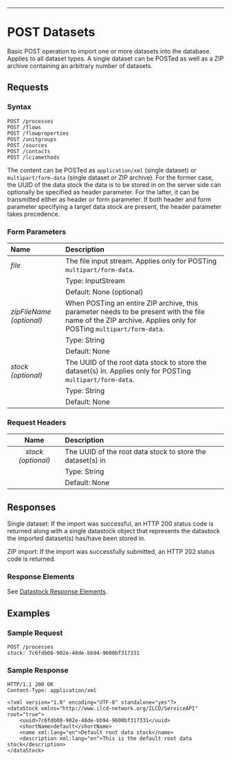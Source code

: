 ---

POST Datasets
=============

Basic POST operation to import one or more datasets into the database.
Applies to all dataset types. A single dataset can be POSTed as well as
a ZIP archive containing an arbitrary number of datasets.

Requests
--------

### Syntax

    POST /processes
    POST /flows
    POST /flowproperties
    POST /unitgroups
    POST /sources
    POST /contacts
    POST /lciamethods

The content can be POSTed as `application/xml` (single dataset) or
`multipart/form-data` (single dataset or ZIP archive). For the former
case, the UUID of the data stock the data is to be stored in on the
server side can optionally be specified as header parameter. For the
latter, it can be transmitted either as header or form parameter. If
both header and form parameter specifying a target data stock are 
present, the header parameter takes precedence.

### Form Parameters

| Name           | Description                                               |
| :------------- | :-------------------------------------------------------- |
| *file*         | The file input stream. Applies only for POSTing `multipart/form-data`. |
|                | Type: InputStream                                         |
|                | Default: None (optional)                                  |
| *zipFileName (optional)* | When POSTing an entire ZIP archive, this parameter needs to be present with the file name of the ZIP archive. Applies only for POSTing `multipart/form-data`. |
|                | Type: String                                              |
|                | Default: None                                             |
| *stock (optional)* | The UUID of the root data stock to store the dataset(s) in. Applies only for POSTing `multipart/form-data`. |
|                | Type: String                                              |
|                | Default: None                                             |

### Request Headers

| Name           | Description                                               |
| :------------: | :-------------------------------------------------------- |
| *stock (optional)* | The UUID of the root data stock to store the dataset(s) in |
|                | Type: String                                              |
|                | Default: None                                             |

Responses
---------

Single dataset: If the import was successful, an HTTP 200 status code is returned along
with a single datastock object that represents the datastock the
imported dataset(s) has/have been stored in.

ZIP import: If the import was successfully submitted, an HTTP 202 status code is returned.


### Response Elements

See [Datastock Response Elements](./Service_API_Response_Datastocks.md).

Examples
--------

### Sample Request

    POST /processes
    stock: 7c6fdb08-902e-48de-bb94-9600bf317331

### Sample Response

    HTTP/1.1 200 OK
    Content-Type: application/xml

    <?xml version="1.0" encoding="UTF-8" standalone="yes"?>
    <dataStock xmlns="http://www.ilcd-network.org/ILCD/ServiceAPI" root="true">
        <uuid>7c6fdb08-902e-48de-bb94-9600bf317331</uuid>
        <shortName>default</shortName>
        <name xml:lang="en">Default root data stock</name>
        <description xml:lang="en">This is the default root data stock</description>
    </dataStock>
